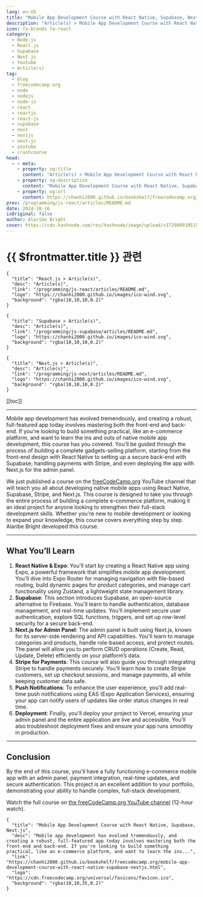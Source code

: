 ```yaml
---
lang: en-US
title: "Mobile App Development Course with React Native, Supabase, Next.js"
description: "Article(s) > Mobile App Development Course with React Native, Supabase, Next.js"
icon: fa-brands fa-react
category:
  - Node.js
  - React.js
  - Supabase
  - Next.js
  - Youtube
  - Article(s)
tag:
  - blog
  - freecodecamp.org
  - node
  - nodejs
  - node-js
  - react
  - reactjs
  - react-js
  - supabase
  - next
  - nextjs
  - next-js
  - youtube
  - crashcourse
head:
  - - meta:
    - property: og:title
      content: "Article(s) > Mobile App Development Course with React Native, Supabase, Next.js"
    - property: og:description
      content: "Mobile App Development Course with React Native, Supabase, Next.js"
    - property: og:url
      content: https://chanhi2000.github.io/bookshelf/freecodecamp.org/mobile-app-development-course-with-react-native-supabase-nextjs.html
prev: /programming/js-react/articles/README.md
date: 2024-10-16
isOriginal: false
author: Alaribe Bright
cover: https://cdn.hashnode.com/res/hashnode/image/upload/v1729089105157/93e64814-1222-433c-839d-69f16fc3220b.png
---
```


# {{ $frontmatter.title }} 관련

```component VPCard
{
  "title": "React.js > Article(s)",
  "desc": "Article(s)",
  "link": "/programming/js-react/articles/README.md",
  "logo": "https://chanhi2000.github.io/images/ico-wind.svg",
  "background": "rgba(10,10,10,0.2)"
}
```

```component VPCard
{
  "title": "Supabase > Article(s)",
  "desc": "Article(s)",
  "link": "/programming/js-supabase/articles/README.md",
  "logo": "https://chanhi2000.github.io/images/ico-wind.svg",
  "background": "rgba(10,10,10,0.2)"
}
```

```component VPCard
{
  "title": "Next.js > Article(s)",
  "desc": "Article(s)",
  "link": "/programming/js-next/articles/README.md",
  "logo": "https://chanhi2000.github.io/images/ico-wind.svg",
  "background": "rgba(10,10,10,0.2)"
}
```

[[toc]]

---

<SiteInfo
  name="Mobile App Development Course with React Native, Supabase, Next.js"
  desc="Mobile app development has evolved tremendously, and creating a robust, full-featured app today involves mastering both the front-end and back-end. If you're looking to build something practical, like an e-commerce platform, and want to learn the ins..."
  url="https://freecodecamp.org/news/mobile-app-development-course-with-react-native-supabase-nextjs"
  logo="https://cdn.freecodecamp.org/universal/favicons/favicon.ico"
  preview="https://cdn.hashnode.com/res/hashnode/image/upload/v1729089105157/93e64814-1222-433c-839d-69f16fc3220b.png"/>

Mobile app development has evolved tremendously, and creating a robust, full-featured app today involves mastering both the front-end and back-end. If you're looking to build something practical, like an e-commerce platform, and want to learn the ins and outs of native mobile app development, this course has you covered. You'll be guided through the process of building a complete gadgets-selling platform, starting from the front-end design with React Native to setting up a secure back-end with Supabase, handling payments with Stripe, and even deploying the app with Next.js for the admin panel.

We just published a course on the [<FontIcon icon="fa-brands fa-free-code-camp"/>freeCodeCamp.org](http://freeCodeCamp.org) YouTube channel that will teach you all about developing native mobile apps using React Native, Supabase, Stripe, and Next.js. This course is designed to take you through the entire process of building a complete e-commerce platform, making it an ideal project for anyone looking to strengthen their full-stack development skills. Whether you're new to mobile development or looking to expand your knowledge, this course covers everything step by step. Alaribe Bright developed this course.

---

## What You’ll Learn

1. **React Native & Expo**: You'll start by creating a React Native app using Expo, a powerful framework that simplifies mobile app development. You'll dive into Expo Router for managing navigation with file-based routing, build dynamic pages for product categories, and manage cart functionality using Zustand, a lightweight state management library.
2. **Supabase**: This section introduces Supabase, an open-source alternative to Firebase. You'll learn to handle authentication, database management, and real-time updates. You'll implement secure user authentication, explore SQL functions, triggers, and set up row-level security for a secure back-end.
3. **Next.js for Admin Panel**: The admin panel is built using Next.js, known for its server-side rendering and API capabilities. You'll learn to manage categories and products, handle role-based access, and protect routes. The panel will allow you to perform CRUD operations (Create, Read, Update, Delete) efficiently on your platform’s data.
4. **Stripe for Payments**: This course will also guide you through integrating Stripe to handle payments securely. You’ll learn how to create Stripe customers, set up checkout sessions, and manage payments, all while keeping customer data safe.
5. **Push Notifications**: To enhance the user experience, you'll add real-time push notifications using EAS (Expo Application Services), ensuring your app can notify users of updates like order status changes in real time.
6. **Deployment**: Finally, you'll deploy your project to Vercel, ensuring your admin panel and the entire application are live and accessible. You'll also troubleshoot deployment fixes and ensure your app runs smoothly in production.

---

## Conclusion

By the end of this course, you'll have a fully functioning e-commerce mobile app with an admin panel, payment integration, real-time updates, and secure authentication. This project is an excellent addition to your portfolio, demonstrating your ability to handle complex, full-stack development.

Watch the full course on [<FontIcon icon="fa-brands fa-youtube"/>the freeCodeCamp.org YouTube channel](https://youtu.be/2esQdKzRUCw) (12-hour watch).

<VidStack src="youtube/2esQdKzRUCw" />

<!-- TODO: add ARTICLE CARD -->
```component VPCard
{
  "title": "Mobile App Development Course with React Native, Supabase, Next.js",
  "desc": "Mobile app development has evolved tremendously, and creating a robust, full-featured app today involves mastering both the front-end and back-end. If you're looking to build something practical, like an e-commerce platform, and want to learn the ins...",
  "link": "https://chanhi2000.github.io/bookshelf/freecodecamp.org/mobile-app-development-course-with-react-native-supabase-nextjs.html",
  "logo": "https://cdn.freecodecamp.org/universal/favicons/favicon.ico",
  "background": "rgba(10,10,35,0.2)"
}
```
